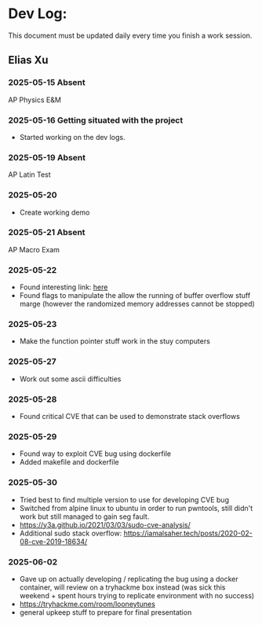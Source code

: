 # Dev Log:

This document must be updated daily every time you finish a work session.

## Elias Xu

### 2025-05-15 Absent

AP Physics E&M

### 2025-05-16 Getting situated with the project

- Started working on the dev logs.

### 2025-05-19 Absent

AP Latin Test

### 2025-05-20

- Create working demo


### 2025-05-21 Absent

AP Macro Exam

### 2025-05-22

- Found interesting link: [here](https://www.fortinet.com/resources/cyberglossary/buffer-overflow)
- Found flags to manipulate the allow the running of buffer overflow stuff marge (however the randomized memory addresses cannot be stopped)

### 2025-05-23

- Make the function pointer stuff work in the stuy computers


### 2025-05-27

- Work out some ascii difficulties

### 2025-05-28

- Found critical CVE that can be used to demonstrate stack overflows

### 2025-05-29

- Found way to exploit CVE bug using dockerfile
- Added makefile and dockerfile

### 2025-05-30

- Tried best to find multiple version to use for developing CVE bug
- Switched from alpine linux to ubuntu in order to run pwntools, still didn't work but still managed to gain seg fault. 
- https://y3a.github.io/2021/03/03/sudo-cve-analysis/ 
- Additional sudo stack overflow: https://iamalsaher.tech/posts/2020-02-08-cve-2019-18634/ 

### 2025-06-02

- Gave up on actually developing / replicating the bug using a docker container, will review on a tryhackme box instead (was sick this weekend + spent hours trying to replicate environment with no success)
- https://tryhackme.com/room/looneytunes
- general upkeep stuff to prepare for final presentation